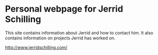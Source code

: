 # Personal webpage for Jerrid Schilling
This site contains information about Jerrid and how to contact him. It also contains information on projects Jerrid has worked on.

http://www.jerridschilling.com/
